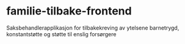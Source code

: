 # familie-tilbake-frontend
Saksbehandlerapplikasjon for tilbakekreving av ytelsene barnetrygd, konstantstøtte og støtte til enslig forsørgere
